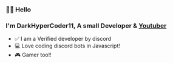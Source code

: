 ### 👋🏻 Hello
### I'm DarkHyperCoder11, A small Developer & [Youtuber](https://www.youtube.com/channel/UCXJiIUbtX2H0im7D5RrBBlg) 
* ✅ I am a Verified developer by discord
* 💻 Love coding discord bots in Javascript!
* 🎮 Gamer too!!



